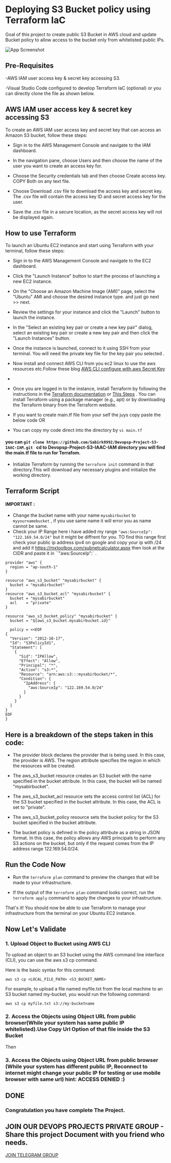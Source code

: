 
# Deploying S3 Bucket policy using Terraform IaC

Goal of this project to create public S3 Bucket in AWS cloud and update Bucket policy to allow access to the bucket only from whitelisted public IPs.





![App Screenshot](https://i.ibb.co/PzTp9kb/public-bucket.png)


## Pre-Requisites



-AWS IAM user access key & secret key accessing S3.

-Visual Studio Code configured to develop Terraform IaC (optional) or you can directly clone the file as shown below.


## AWS IAM user access key & secret key accessing S3

To create an AWS IAM user access key and secret key that can access an Amazon S3 bucket, follow these steps:

- Sign in to the AWS Management Console and navigate to the IAM dashboard.

- In the navigation pane, choose Users and then choose the name of the user you want to create an access key for.

- Choose the Security credentials tab and then choose Create access key. COPY Both on any text file.

- Choose Download .csv file to download the access key and secret key. The .csv file will contain the access key ID and secret access key for the user.

- Save the .csv file in a secure location, as the secret access key will not be displayed again.



## How to use Terraform

To launch an Ubuntu EC2 instance and start using Terraform with your terminal, follow these steps:

- Sign in to the AWS Management Console and navigate to the EC2 dashboard.

- Click the "Launch Instance" button to start the process of launching a new EC2 instance.

- On the "Choose an Amazon Machine Image (AMI)" page, select the "Ubuntu" AMI and choose the desired instance type.
and just go next >> next.

- Review the settings for your instance and click the "Launch" button to launch the instance.

- In the "Select an existing key pair or create a new key pair" dialog, select an existing key pair or create a new key pair and then click the "Launch Instances" button.

- Once the instance is launched, connect to it using SSH from your terminal. You will need the private key file for the key pair you selected .
- Now install and connect AWS CLI from you ec2 linux to use the aws resources etc.Follow these blog  [AWS CLI configure with aws Secret Key](https://www.cyberciti.biz/faq/how-to-install-aws-cli-on-linux/)
- 

- Once you are logged in to the instance, install Terraform by following the instructions in the [Terraform documentation](https://developer.hashicorp.com/terraform/tutorials/aws-get-started/install-cli) or [This Steps](https://spacelift.io/blog/how-to-install-terraform) . You can install Terraform using a package manager (e.g., apt) or by downloading the Terraform binary from the Terraform website.

- If you want to create main.tf file from your self the juys copy paste the below code OR

- You can copy my code direct into the directory by `vi main.tf`
####  you can ```git clone https://github.com/Sabirk8992/Devopsp-Project-S3-IAAC-IAM.git ```  cd to Devopsp-Project-S3-IAAC-IAM directory  you will find the main.tf file to run for Terrafom.

- Initialize Terraform by running the `terraform init` command in that directory.This will download any necessary plugins and initialize the working directory.

## Terraform Script

#### IMPORTANT : 

- Change the bucket name with your name `mysabirbucket` to `myyournamebucket` , if you use same name it will error you as name cannot be same.
- Check your IP Range here i have added my range ``"aws:SourceIp": "122.169.54.0/24"``  but it might be diffrent for you. TO find this range first check your public ip address ipv4 on google and copy your ip with /24 and add it https://mxtoolbox.com/subnetcalculator.aspx then look at the CIDR  and paste it in ``"aws:SourceIp":` .
```
provider "aws" {
  region = "ap-south-1"
}

resource "aws_s3_bucket" "mysabirbucket" {
  bucket = "mysabirbucket"
}
resource "aws_s3_bucket_acl" "mysabirbucket" {
  bucket = "mysabirbucket"
  acl    = "private"
}

resource "aws_s3_bucket_policy" "mysabirbucket" {
  bucket = "${aws_s3_bucket.mysabirbucket.id}"

  policy = <<EOF
{
  "Version": "2012-10-17",
  "Id": "S3PolicyId1",
  "Statement": [
    {
      "Sid": "IPAllow",
      "Effect": "Allow",
      "Principal": "*",
      "Action": "s3:*",
      "Resource": "arn:aws:s3:::mysabirbucket/*",
      "Condition": {
        "IpAddress": {
          "aws:SourceIp": "122.169.54.0/24"
        }
      }
    }
  ]
}
EOF
}
```

    
## Here is a breakdown of the steps taken in this code:

- The provider block declares the provider that is being used. In this case, the provider is AWS. The region attribute specifies the region in which the resources will be created.

- The aws_s3_bucket resource creates an S3 bucket with the name specified in the bucket attribute. In this case, the bucket will be named "mysabirbucket".

- The aws_s3_bucket_acl resource sets the access control list (ACL) for the S3 bucket specified in the bucket attribute. In this case, the ACL is set to "private".

- The aws_s3_bucket_policy resource sets the bucket policy for the S3 bucket specified in the bucket attribute. 

- The bucket policy is defined in the policy attribute as a string in JSON format. In this case, the policy allows any AWS principals to perform any S3 actions on the bucket, but only if the request comes from the IP address range 122.169.54.0/24.


## Run the Code Now

- Run the `terraform plan` command to preview the changes that will be made to your infrastructure.

- If the output of the `terraform plan` command looks correct, run the `terraform apply` command to apply the changes to your infrastructure.

That's it! You should now be able to use Terraform to manage your infrastructure from the terminal on your Ubuntu EC2 instance.


## Now Let's Validate

### 1. Upload Object to Bucket using AWS CLI

To upload an object to an S3 bucket using the AWS command line interface (CLI), you can use the aws s3 cp command.

Here is the basic syntax for this command:


```aws s3 cp <LOCAL_FILE_PATH> <S3_BUCKET_NAME>```

For example, to upload a file named myfile.txt from the local machine to an S3 bucket named my-bucket, you would run the following command:

```aws s3 cp myfile.txt s3://my-bucketname```

### 2. Access the Objects using Object URL from public browser(While your system has same public IP whitelisted).Use Copy Url Option of that file inside the S3 Bucket 

Then

### 3. Access the Objects using Object URL from public browser (While your system has different public IP, Reconnect to internet might change your public IP for testing or use mobile browser with same url) hint: ACCESS DENIED :)

## DONE

### Congratulation you have complete The Project.
## JOIN OUR DEVOPS PROJECTS PRIVATE GROUP - Share this project Document with you friend who needs.

[JOIN TELEGRAM GROUP](https://t.me/+EVZLmMA8SpoxMjE1)

